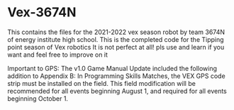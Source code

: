# Vex-3674N
This contains the files for the 2021-2022 vex season robot by team 3674N of energy institute high school.
This is the completed code for the Tipping point season of Vex robotics
It is not perfect at all!
pls use and learn if you want
and feel free to improve on it

Important to GPS:
The v1.0 Game Manual Update included the following addition to Appendix B:
In Programming Skills Matches, the VEX GPS code strip must be installed on the field. This field modification will be recommended for all events beginning August 1, and required for all events beginning October 1.

